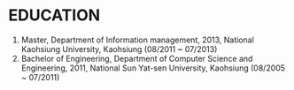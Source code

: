 EDUCATION
=========

1. Master, Department of Information management, 2013, National Kaohsiung University, Kaohsiung (08/2011 ~ 07/2013)
2. Bachelor of Engineering, Department of Computer Science and Engineering, 2011, National Sun Yat-sen University, Kaohsiung (08/2005 ~ 07/2011) 
